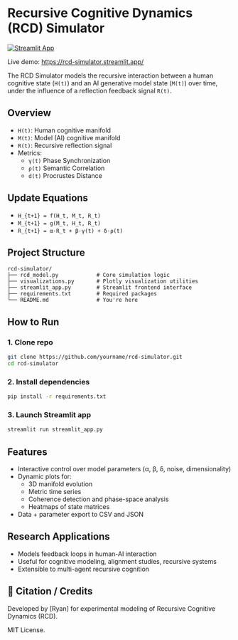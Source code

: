 # Recursive Cognitive Dynamics (RCD) Simulator

[![Streamlit App](https://static.streamlit.io/badges/streamlit_badge_black_white.svg)](https://rcd-simulator.streamlit.app/)

Live demo: https://rcd-simulator.streamlit.app/


The RCD Simulator models the recursive interaction between a human cognitive state (`H(t)`) and an AI generative model state (`M(t)`) over time, under the influence of a reflection feedback signal `R(t)`.

## Overview
- `H(t)`: Human cognitive manifold
- `M(t)`: Model (AI) cognitive manifold
- `R(t)`: Recursive reflection signal
- Metrics:
  - `γ(t)` Phase Synchronization
  - `ρ(t)` Semantic Correlation
  - `d(t)` Procrustes Distance

## Update Equations
- `H_{t+1} = f(H_t, M_t, R_t)`
- `M_{t+1} = g(M_t, H_t, R_t)`
- `R_{t+1} = α·R_t + β·γ(t) + δ·ρ(t)`

## Project Structure
```
rcd-simulator/
├── rcd_model.py            # Core simulation logic
├── visualizations.py       # Plotly visualization utilities
├── streamlit_app.py        # Streamlit frontend interface
├── requirements.txt        # Required packages
└── README.md               # You're here
```

## How to Run
### 1. Clone repo
```bash
git clone https://github.com/yourname/rcd-simulator.git
cd rcd-simulator
```

### 2. Install dependencies
```bash
pip install -r requirements.txt
```

### 3. Launch Streamlit app
```bash
streamlit run streamlit_app.py
```

## Features
- Interactive control over model parameters (α, β, δ, noise, dimensionality)
- Dynamic plots for:
  - 3D manifold evolution
  - Metric time series
  - Coherence detection and phase-space analysis
  - Heatmaps of state matrices
- Data + parameter export to CSV and JSON

## Research Applications
- Models feedback loops in human-AI interaction
- Useful for cognitive modeling, alignment studies, recursive systems
- Extensible to multi-agent recursive cognition

## 📘 Citation / Credits
Developed by [Ryan] for experimental modeling of Recursive Cognitive Dynamics (RCD).

MIT License.
